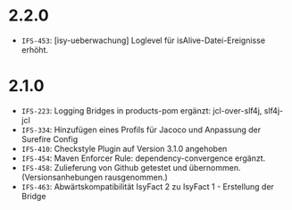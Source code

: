 # 2.2.0
- `IFS-453`: [isy-ueberwachung] Loglevel für isAlive-Datei-Ereignisse erhöht.

# 2.1.0
- `IFS-223`: Logging Bridges in products-pom ergänzt: jcl-over-slf4j, slf4j-jcl
- `IFS-334`: Hinzufügen eines Profils für Jacoco und Anpassung der Surefire Config
- `IFS-410`: Checkstyle Plugin auf Version 3.1.0 angehoben
- `IFS-454`: Maven Enforcer Rule: dependency-convergence ergänzt.
- `IFS-458`: Zulieferung von Github getestet und übernommen. (Versionsanhebungen rausgenommen.)
- `IFS-463`: Abwärtskompatibilität IsyFact 2 zu IsyFact 1 - Erstellung der Bridge
